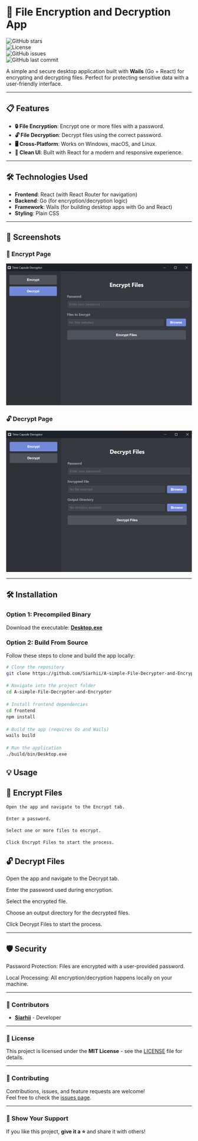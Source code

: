 # 🚀 File Encryption and Decryption App

![GitHub stars](https://img.shields.io/github/stars/Siarhii/A-simple-File-Decrypter-and-Encrypter?style=social)  
![License](https://img.shields.io/github/license/Siarhii/A-simple-File-Decrypter-and-Encrypter)  
![GitHub issues](https://img.shields.io/github/issues/Siarhii/A-simple-File-Decrypter-and-Encrypter)  
![GitHub last commit](https://img.shields.io/github/last-commit/Siarhii/A-simple-File-Decrypter-and-Encrypter)

A simple and secure desktop application built with **Wails** (Go + React) for encrypting and decrypting files. Perfect for protecting sensitive data with a user-friendly interface.

---

## 📋 Features

- **🔒 File Encryption**: Encrypt one or more files with a password.
- **🔓 File Decryption**: Decrypt files using the correct password.
- **🖥️ Cross-Platform**: Works on Windows, macOS, and Linux.
- **🎨 Clean UI**: Built with React for a modern and responsive experience.

---

## 🛠️ Technologies Used

- **Frontend**: React (with React Router for navigation)
- **Backend**: Go (for encryption/decryption logic)
- **Framework**: Wails (for building desktop apps with Go and React)
- **Styling**: Plain CSS

---

## 🎨 Screenshots

### 🔐 Encrypt Page

![Encrypt Page Screenshot](SS/EncryptSS.png)

### 🔓 Decrypt Page

![Decrypt Page Screenshot](SS/DecryptSS.png)

---

## 🛠️ Installation

### Option 1: Precompiled Binary

Download the executable: **[Desktop.exe](./Desktop.exe)**

### Option 2: Build From Source

Follow these steps to clone and build the app locally:

```bash
# Clone the repository
git clone https://github.com/Siarhii/A-simple-File-Decrypter-and-Encrypter.git

# Navigate into the project folder
cd A-simple-File-Decrypter-and-Encrypter

# Install frontend dependencies
cd frontend
npm install

# Build the app (requires Go and Wails)
wails build

# Run the application
./build/bin/Desktop.exe

```

## 💡 Usage

## 🔐 Encrypt Files

    Open the app and navigate to the Encrypt tab.

    Enter a password.

    Select one or more files to encrypt.

    Click Encrypt Files to start the process.

## 🔓 Decrypt Files

Open the app and navigate to the Decrypt tab.

Enter the password used during encryption.

Select the encrypted file.

Choose an output directory for the decrypted files.

Click Decrypt Files to start the process.

---

## 🛡️ Security

Password Protection: Files are encrypted with a user-provided password.

Local Processing: All encryption/decryption happens locally on your machine.

---

### 👥 Contributors

- **[Siarhii](https://github.com/Siarhii)** - Developer

---

### 📜 License

This project is licensed under the **MIT License** - see the [LICENSE](LICENSE) file for details.

---

### 🤝 Contributing

Contributions, issues, and feature requests are welcome!  
Feel free to check the [issues page](https://github.com/Siarhii/Remote-thing/issues).

---

### 🌟 Show Your Support

If you like this project, **give it a ⭐️** and share it with others!
